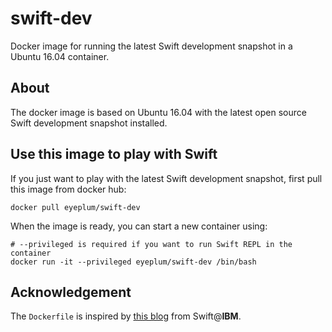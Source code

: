 # swift-dev
Docker image for running the latest Swift development snapshot in a Ubuntu 16.04 container.

## About

The docker image is based on Ubuntu 16.04 with the latest open source Swift development snapshot installed.

## Use this image to play with Swift

If you just want to play with the latest Swift development snapshot, first pull this image from docker hub:

```
docker pull eyeplum/swift-dev
```

When the image is ready, you can start a new container using:

```
# --privileged is required if you want to run Swift REPL in the container
docker run -it --privileged eyeplum/swift-dev /bin/bash
```

## Acknowledgement

The `Dockerfile` is inspired by [this blog](https://developer.ibm.com/swift/2015/12/15/running-swift-within-docker/) from Swift@__IBM__.

